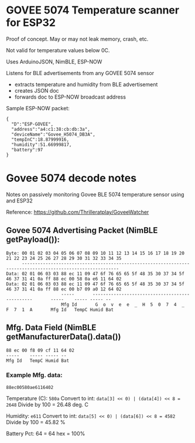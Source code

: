 # GOVEE 5074 Temperature scanner for ESP32 

Proof of concept. May or may not leak memory, crash, etc.

Not valid for temperature values below 0C.

Uses ArduinoJSON, NimBLE, ESP-NOW

Listens for BLE advertisements from any GOVEE 5074 sensor 
  - extracts temperature and humidity from BLE advertisement
  - creates JSON doc
  - forwards doc to ESP-NOW broadcast address


Sample ESP-NOW packet:
```
{
  "D":"ESP-GOVEE",
  "address":"a4:c1:38:cb:db:3a",
  "deviceName":"Govee_H5074_DB3A",
  "tempInC":18.87999916,
  "humidity":51.66999817,
  "battery":97
}
```

# Govee 5074 decode notes

Notes on passively monitoring Govee BLE 5074 temperature sensor using and ESP32 

Reference: https://github.com/Thrilleratplay/GoveeWatcher

## Govee 5074 Advertising Packet (NimBLE getPayload()):

```
Byte: 00 01 02 03 04 05 06 07 08 09 10 11 12 13 14 15 16 17 18 19 20 21 22 23 24 25 26 27 28 29 30 31 32 33 34 35
      -----------------------------------------------------------------------------------------------------------
Data: 02 01 06 03 03 88 ec 11 09 47 6f 76 65 65 5f 48 35 30 37 34 5f 46 37 31 41 0a ff 88 ec 00 58 0a e6 11 64 02
Data: 02 01 06 03 03 88 ec 11 09 47 6f 76 65 65 5f 48 35 30 37 34 5f 46 37 31 41 0a ff 88 ec 00 b7 09 a0 12 64 02
                     -----       -----------------------------------------------       -----    ----- ----- --
                     Mfg Id       G  o  v  e  e  _  H  5  0  7  4  _  F  7  1  A       Mfg Id   TempC Humid Bat
```

## Mfg. Data Field (NimBLE getManufacturerData().data())

```
88 ec 00 f8 09 cf 11 64 02
-----    ----- ----- -- 
Mfg Id   TempC Humid Bat
```

### Example Mfg. data:
```
88ec00580ae6116402
```
Temperature (C): `580a` 
Convert to int: `data[3] << 0) | (data[4]) << 8 = 2648` 
Divide by 100 = 26.48 deg. C

Humidity: `e611`
Convert to int: `data[5] << 0) | (data[6]) << 8 = 4582` 
Divide by 100 = 45.82 %

Battery Pct: 64 = 64 hex = 100%
